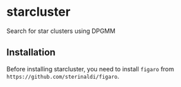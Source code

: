 # starcluster
Search for star clusters using DPGMM

## Installation
Before installing starcluster, you need to install `figaro` from 
`https://github.com/sterinaldi/figaro`.

